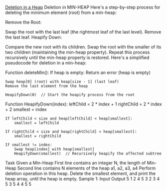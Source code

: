 [Deletion in a Heap](https://www.codechef.com/practice/course/heaps/HEAPF/problems/HEAPEDU2)
Deletion in MIN-HEAP
Here's a step-by-step process for deleting the minimum element (root) from a min-heap:

Remove the Root:

Swap the root with the last leaf (the rightmost leaf of the last level).
Remove the last leaf.
Heapify Down:

Compare the new root with its children.
Swap the root with the smaller of its two children (maintaining the min-heap property).
Repeat this process recursively until the min-heap property is restored.
Here's a simplified pseudocode for deletion in a min-heap:

Function deleteMin():
    If heap is empty:
        Return an error (heap is empty)
    
    Swap heap[0] (root) with heap[size - 1] (last leaf)
    Remove the last element from the heap

    HeapifyDown(0)  // Start the heapify process from the root

Function HeapifyDown(index):
    leftChild = 2 * index + 1
    rightChild = 2 * index + 2
    smallest = index

    If leftChild < size and heap[leftChild] < heap[smallest]:
        smallest = leftChild

    If rightChild < size and heap[rightChild] < heap[smallest]:
        smallest = rightChild

    If smallest != index:
        Swap heap[index] with heap[smallest]
        HeapifyDown(smallest)  // Recursively heapify the affected subtree
Task
Given a Min-Heap
First line contains an integer N, the length of Min-Heap
Second line contains N elements of the heap a1, a2, a3, a4
Perform deletion operation in this heap.
Delete the smallest element, and print the heap array, until the heap is empty.
Sample 1:
Input
Output
5
1 2 4 5 3
2 3 4 5 
3 5 4 
4 5 
5
